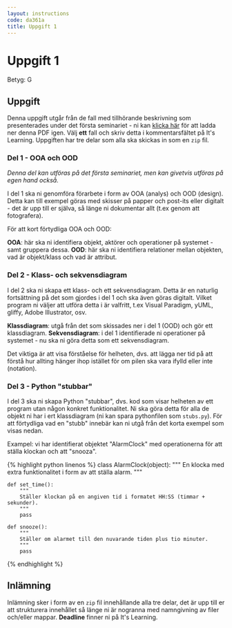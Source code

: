 ```yaml
---
layout: instructions
code: da361a
title: Uppgift 1
---
```


# Uppgift 1

Betyg: G

## Uppgift

Denna uppgift utgår från de fall med tillhörande beskrivning som presenterades under det första seminariet - ni kan [klicka här](/assets/pdf/seminarium_1_da361a.pdf) för att ladda ner denna PDF igen. Välj **ett** fall och skriv detta i kommentarsfältet på It's Learning. Uppgiften har tre delar som alla ska skickas in som en `zip` fil.

### Del 1 - OOA och OOD

_Denna del kan utföras på det första seminariet, men kan givetvis utföras på egen hand också._

I del 1 ska ni genomföra förarbete i form av OOA (analys) och OOD (design). Detta kan till exempel göras med skisser på papper och post-its eller digitalt - det är upp till er själva, så länge ni dokumentar allt (t.ex genom att fotografera).

För att kort förtydliga OOA och OOD:

**OOA**: här ska ni identifiera objekt, aktörer och operationer på systemet - samt gruppera dessa.
**OOD**: här ska ni identifiera relationer mellan objekten, vad är objekt/klass och vad är attribut.

### Del 2 - Klass- och sekvensdiagram

I del 2 ska ni skapa ett klass- och ett sekvensdiagram. Detta är en naturlig fortsättning på det som gjordes i del 1 och ska även göras digitalt. Vilket program ni väljer att utföra detta i är valfritt, t.ex Visual Paradigm, yUML, gliffy, Adobe Illustrator, osv.

**Klassdiagram**: utgå från det som skissades ner i del 1 (OOD) och gör ett klassdiagram.
**Sekvensdiagram**: i del 1 identifierade ni operationer på systemet - nu ska ni göra detta som ett sekvensdiagram.

Det viktiga är att visa förståelse för helheten, dvs. att lägga ner tid på att förstå hur allting hänger ihop istället för om pilen ska vara ifylld eller inte (notation).

### Del 3 - Python "stubbar"

I del 3 ska ni skapa Python "stubbar", dvs. kod som visar helheten av ett program utan någon konkret funktionalitet. Ni ska göra detta för alla de objekt ni har i ert klassdiagram (ni kan spara pythonfilen som `stubs.py`). För att förtydliga vad en "stubb" innebär kan ni utgå från det korta exempel som visas nedan.

Exampel: vi har identifierat objektet "AlarmClock" med operationerna för att ställa klockan och att "snooza".

{% highlight python linenos %}
class AlarmClock(object):
    """
    En klocka med extra funktionalitet i form av att ställa alarm.
    """

    def set_time():
        """
        Ställer klockan på en angiven tid i formatet HH:SS (timmar + sekunder).
        """
        pass

    def snooze():
        """
        Ställer om alarmet till den nuvarande tiden plus tio minuter.
        """
        pass
{% endhighlight %}

## Inlämning

Inlämning sker i form av en `zip` fil innehållande alla tre delar, det är upp till er att strukturera innehållet så länge ni är nogranna med namngivning av filer och/eller mappar. **Deadline** finner ni på It's Learning.
